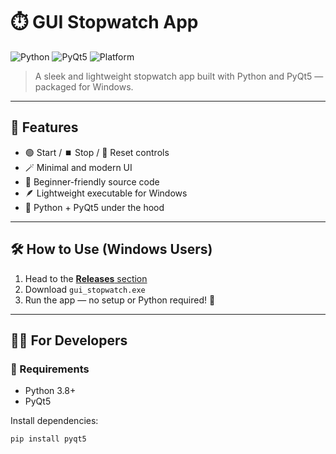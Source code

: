 # ⏱️ GUI Stopwatch App

![Python](https://img.shields.io/badge/Python-3.8%2B-blue?logo=python)
![PyQt5](https://img.shields.io/badge/PyQt5-GUI-lightgrey?logo=qt)
![Platform](https://img.shields.io/badge/Platform-Windows-blue)

> A sleek and lightweight stopwatch app built with Python and PyQt5 — packaged for Windows.

---

## 🎯 Features

- 🟢 Start / ⏹️ Stop / 🔄 Reset controls  
- 🪄 Minimal and modern UI  
- 🧠 Beginner-friendly source code  
- 🪶 Lightweight executable for Windows  
- 🐍 Python + PyQt5 under the hood

---

## 🛠️ How to Use (Windows Users)

1. Head to the [**Releases** section](https://github.com/unsolvedSpaghetti/GUI-Stopwatch-App/releases)
2. Download `gui_stopwatch.exe`
3. Run the app — no setup or Python required! 🎉

---

## 🧑‍💻 For Developers

### 🔧 Requirements

- Python 3.8+
- PyQt5

Install dependencies:

```bash
pip install pyqt5
